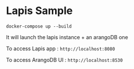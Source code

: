 # Lapis Sample

`docker-compose up --build`

It will launch the lapis instance + an arangoDB one

To access Lapis app : `http://localhost:8080`

To access ArangoDB UI : `http://localhost:8530`